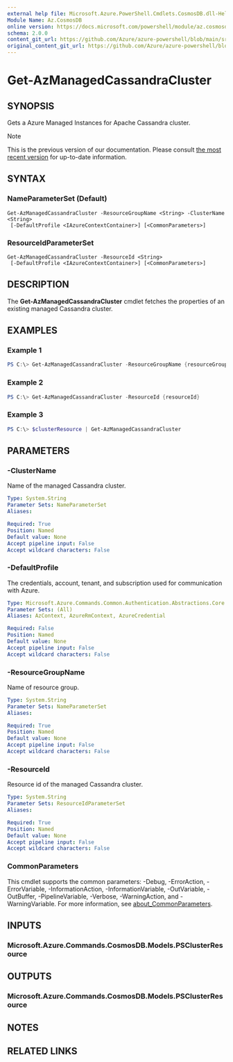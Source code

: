 ```yaml
---
external help file: Microsoft.Azure.PowerShell.Cmdlets.CosmosDB.dll-Help.xml
Module Name: Az.CosmosDB
online version: https://docs.microsoft.com/powershell/module/az.cosmosdb/get-azmanagedcassandracluster
schema: 2.0.0
content_git_url: https://github.com/Azure/azure-powershell/blob/main/src/CosmosDB/CosmosDB/help/Get-AzManagedCassandraCluster.md
original_content_git_url: https://github.com/Azure/azure-powershell/blob/main/src/CosmosDB/CosmosDB/help/Get-AzManagedCassandraCluster.md
---
```


# Get-AzManagedCassandraCluster

## SYNOPSIS
Gets a Azure Managed Instances for Apache Cassandra cluster.

> [!NOTE]
>This is the previous version of our documentation. Please consult [the most recent version](/powershell/module/az.cosmosdb/get-azmanagedcassandracluster) for up-to-date information.

## SYNTAX

### NameParameterSet (Default)
```
Get-AzManagedCassandraCluster -ResourceGroupName <String> -ClusterName <String>
 [-DefaultProfile <IAzureContextContainer>] [<CommonParameters>]
```

### ResourceIdParameterSet
```
Get-AzManagedCassandraCluster -ResourceId <String>
 [-DefaultProfile <IAzureContextContainer>] [<CommonParameters>]
```

## DESCRIPTION
The **Get-AzManagedCassandraCluster** cmdlet fetches the properties of an existing managed Cassandra cluster.

## EXAMPLES

### Example 1
```powershell
PS C:\> Get-AzManagedCassandraCluster -ResourceGroupName {resourceGroupName} -ClusterName {clusterName}
```

### Example 2
```powershell
PS C:\> Get-AzManagedCassandraCluster -ResourceId {resourceId}
```

### Example 3
```powershell
PS C:\> $clusterResource | Get-AzManagedCassandraCluster
```

## PARAMETERS

### -ClusterName
Name of the managed Cassandra cluster.

```yaml
Type: System.String
Parameter Sets: NameParameterSet
Aliases:

Required: True
Position: Named
Default value: None
Accept pipeline input: False
Accept wildcard characters: False
```

### -DefaultProfile
The credentials, account, tenant, and subscription used for communication with Azure.

```yaml
Type: Microsoft.Azure.Commands.Common.Authentication.Abstractions.Core.IAzureContextContainer
Parameter Sets: (All)
Aliases: AzContext, AzureRmContext, AzureCredential

Required: False
Position: Named
Default value: None
Accept pipeline input: False
Accept wildcard characters: False
```

### -ResourceGroupName
Name of resource group.

```yaml
Type: System.String
Parameter Sets: NameParameterSet
Aliases:

Required: True
Position: Named
Default value: None
Accept pipeline input: False
Accept wildcard characters: False
```

### -ResourceId
Resource id of the managed Cassandra cluster.

```yaml
Type: System.String
Parameter Sets: ResourceIdParameterSet
Aliases:

Required: True
Position: Named
Default value: None
Accept pipeline input: False
Accept wildcard characters: False
```

### CommonParameters
This cmdlet supports the common parameters: -Debug, -ErrorAction, -ErrorVariable, -InformationAction, -InformationVariable, -OutVariable, -OutBuffer, -PipelineVariable, -Verbose, -WarningAction, and -WarningVariable. For more information, see [about_CommonParameters](http://go.microsoft.com/fwlink/?LinkID=113216).

## INPUTS

### Microsoft.Azure.Commands.CosmosDB.Models.PSClusterResource

## OUTPUTS

### Microsoft.Azure.Commands.CosmosDB.Models.PSClusterResource

## NOTES

## RELATED LINKS
